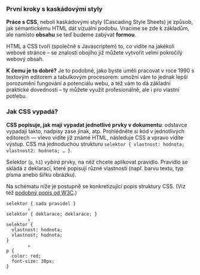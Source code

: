 ### První kroky s kaskádovými styly

**Práce s CSS**, neboli kaskádovými styly (Cascading Style Sheets) je způsob, 
jak sémantickému HTML dát vizuální podobu. Vracíme se zde k základům, ale 
namísto **obsahu** se teď budeme zabývat **formou**. 

HTML a CSS tvoří (společně s Javascriptem) to, co vidíte na jakékoli webové
stránce – se znalostí obojího již můžete vytvořit velmi pokročilý webový obsah.

**K čemu je to dobré?** Je to podobné, jako byste uměli pracovat v roce 1990 s
textovým editorem a tabulkovým procesorem: umožní vám to jednak lepší
porozumění fungování a potenciálu webu, a též vám to dá základní praktické
dovednosti – ty můžete využít profesionálně, ale i pro vlastní potřebu.

### Jak CSS vypadá?

**CSS popisuje, jak mají vypadat jednotlivé prvky v dokumentu**: odstavce
vypadají takto, nadpisy zase jinak, atp. Prohlédněte si kód v jednotlivých
editorech — vlevo vidíte již známé HTML, následuje CSS a vpravo vidíte výstup.
CSS má jednoduchou strukturu `selektor { vlastnost: hodnota; vlastnost2:
hodnota; … }`. 

Selektor (`p`, `h1`) *vybírá* prvky, na něž chcete aplikovat
pravidlo. Pravidlo se skládá z deklarací, které popisují různé vlastnosti
(např. barvu textu, typ písma anebo šířku obrázku).

Na schématu níže je postupně se konkretizující popis struktury CSS. (Viz též [podobný
popis od W3C](https://www.w3schools.com/css/css_syntax.asp).)

    selektor { sada pravidel }
            ↓
    selektor { deklarace; deklarace; }
            ↓
    selektor { 
      vlastnost: hodnota; 
      vlastnost; hodnota; 
    }
            ↓
    p { 
      color: red;
      font-size: 30px; 
    }
